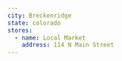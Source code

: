 ```yaml
---
city: Breckenridge
state: colorado
stores:
  - name: Local Market
    address: 114 N Main Street
---
```

